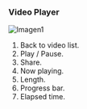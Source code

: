 ### Video Player

![Imagen1](http://static.energysistem.com/images/manuals/39725/54ec617dbeb9a.jpg)

1. Back to video list.
2. Play / Pause.
3. Share.
4. Now playing.
5. Length.
6. Progress bar.
7. Elapsed time.

